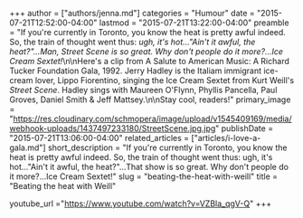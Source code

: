 +++
author = ["authors/jenna.md"]
categories = "Humour"
date = "2015-07-21T12:52:00-04:00"
lastmod = "2015-07-21T13:22:00-04:00"
preamble = "If you're currently in Toronto, you know the heat is pretty awful indeed. So, the train of thought went thus: *ugh, it's hot...\"Ain't it awful, the heat?\"...Man, Street Scene is so great. Why don't people do it more?...Ice Cream Sextet!*\n\nHere's a clip from A Salute to American Music: A Richard Tucker Foundation Gala, 1992. Jerry Hadley is the Italiam immigrant ice-cream lover, Lippo Fiorentino, singing the Ice Cream Sextet from Kurt Weill's *Street Scene*. Hadley sings with  Maureen O'Flynn, Phyllis Pancella, Paul Groves, Daniel Smith & Jeff Mattsey.\n\nStay cool, readers!"
primary_image = "https://res.cloudinary.com/schmopera/image/upload/v1545409169/media/webhook-uploads/1437497233180/StreetScene.jpg.jpg"
publishDate = "2015-07-21T13:06:00-04:00"
related_articles = ["articles/i-love-a-gala.md"]
short_description = "If you&#039;re currently in Toronto, you know the heat is pretty awful indeed. So, the train of thought went thus: ugh, it&#039;s hot...&quot;Ain&#039;t it awful, the heat?&quot;...That show is so great. Why don&#039;t people do it more?...Ice Cream Sextet!"
slug = "beating-the-heat-with-weill"
title = "Beating the heat with Weill"

youtube_url ="https://www.youtube.com/watch?v=VZBla_qgV-Q"
+++


